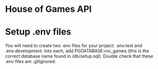 # House of Games API

# Setup .env files
You will need to create two .env files for your project: .env.test and .env.development. Into each, add PGDATABASE=nc_games (this is the correct database name found in /db/setup.sql). Double check that these .env files are .gitignored.

